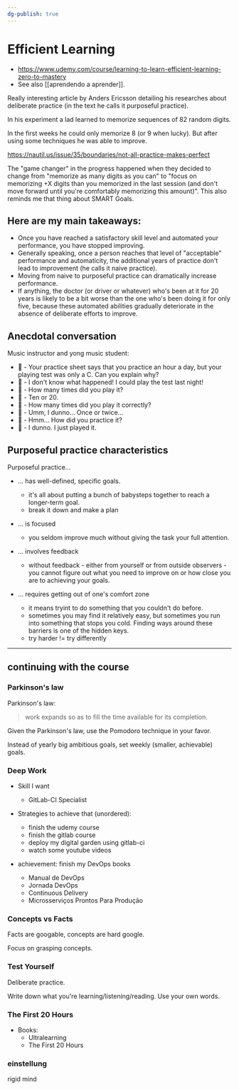 ```yaml
---
dg-publish: true
---
```

# Efficient Learning

- <https://www.udemy.com/course/learning-to-learn-efficient-learning-zero-to-mastery>
- See also [[aprendendo a aprender]].

Really interesting article by Anders Ericsson detailing his researches about deliberate practice (in the text he calls it purposeful practice).

In his experiment a lad learned to memorize sequences of 82 random digits.

In the first weeks he could only memorize 8 (or 9 when lucky). But after using some techniques he was able to improve.

<https://nautil.us/issue/35/boundaries/not-all-practice-makes-perfect>

The "game changer" in the progress happened when they decided to change from "memorize as many digits as you can" to "focus on memorizing +X digits than you memorized in the last session (and don't move forward until you're comfortably memorizing this amount)". This also reminds me that thing about SMART Goals.

## Here are my main takeaways:

- Once you have reached a satisfactory skill level and automated your performance, you have stopped improving.
- Generally speaking, once a person reaches that level of "acceptable" performance and automaticity, the additional years of practice don't lead to improvement (he calls it naive practice).
- Moving from naive to purposeful practice can dramatically increase performance.
- If anything, the doctor (or driver or whatever) who's been at it for 20 years is likely to be a bit worse than the one who's been doing it for only five, because these automated abilities gradually deteriorate in the absence of deliberate efforts to improve.


## Anecdotal conversation

Music instructor and yong music student:

- 👨‍ - Your practice sheet says that you practice an hour a day, but your playing test was only a C. Can you explain why?
- 🧑‍ - I don't know what happened! I could play the test last night!
- 👨‍ - How many times did you play it?
- 🧑‍ - Ten or 20.
- 👨‍ - How many times did you play it correctly?
- 🧑‍ - Umm, I dunno... Once or twice...
- 👨‍ - Hmm... How did you practice it?
- 🧑‍ - I dunno. I just played it.


## Purposeful practice characteristics

Purposeful practice...

- ... has well-defined, specific goals.
    - it's all about putting a bunch of babysteps together to reach a longer-term goal.
    - break it down and make a plan

- ... is focused
    - you seldom improve much without giving the task your full attention.

- ... involves feedback
    - without feedback - either from yourself or from outside observers - you cannot figure out what you need to improve on or how close you are to achieving your goals.

- ... requires getting out of one's comfort zone
    - it means tryint to do something that you couldn't do before.
    - sometimes you may find it relatively easy, but sometimes you run into something that stops you cold. Finding ways around these barriers is one of the hidden keys.
    - try harder != try differently

---

## continuing with the course

### Parkinson's law

Parkinson's law:
> work expands so as to fill the time available for its completion.

Given the Parkinson's law, use the Pomodoro technique in your favor.

Instead of yearly big ambitious goals, set weekly (smaller, achievable) goals.

### Deep Work

- Skill I want
    - GitLab-CI Specialist
- Strategies to achieve that (unordered):
    - finish the udemy course
    - finish the gitlab course
    - deploy my digital garden using gitlab-ci
    - watch some youtube videos

- achievement: finish my DevOps books
    - Manual de DevOps
    - Jornada DevOps
    - Continuous Delivery
    - Microsserviços Prontos Para Produção


### Concepts vs Facts

Facts are googable, concepts are hard google.

Focus on grasping concepts.


### Test Yourself

Deliberate practice.

Write down what you're learning/listening/reading. Use your own words.


### The First 20 Hours

- Books:
    - Ultralearning
    - The First 20 Hours

### einstellung

rigid mind